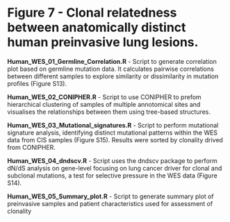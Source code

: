 # Figure 7 -  Clonal relatedness between anatomically distinct human preinvasive lung lesions.

**Human_WES_01_Germline_Correlation.R** - Script to generate correlation plot based on germline mutation data. It calculates pairwise correlations between different samples to explore similarity or dissimilarity in mutation profiles (Figure S13).

**Human_WES_02_CONIPHER.R** - Script to use CONIPHER to prefom hierarchical clustering of samples of multiple annotomical sites and visualises the relationships between them using tree-based structures.

**Human_WES_03_Mutational_signatures.R** - Script to perform mutational signature analysis, identifying distinct mutational patterns within the WES data from CIS samples (Figure S15). Results were sorted by clonality drived from CONIPHER.

**Human_WES_04_dndscv.R** - Script uses the dndscv package to perform dN/dS analysis on gene-level focusing on lung cancer driver for clonal and subclonal mutations, a test for selective pressure in the WES data (Figure S14).

**Human_WES_05_Summary_plot.R** - Script to generate summary plot of preinvasive samples and patient characteristics used for assessment of clonality

